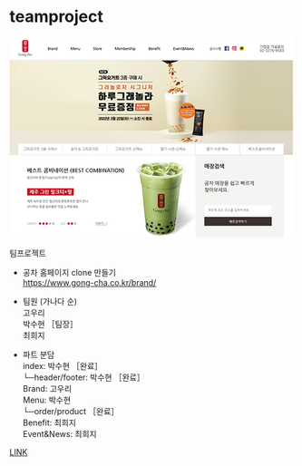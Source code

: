 # teamproject

![screenshot](./public/images/readme.png "screenshot")   

팀프로젝트   
- 공차 홈페이지 clone 만들기   
https://www.gong-cha.co.kr/brand/   

- 팀원 (가나다 순)   
고우리   
박수현 ［팀장］   
최희지   

- 파트 분담   
index: 박수현 ［완료］   
└─header/footer: 박수현 ［완료］    
Brand: 고우리   
Menu: 박수현   
└─order/product ［완료］   
Benefit: 최희지   
Event&News: 최희지   

[LINK](https://suuchann.github.io/teamproject-clone/public/)
